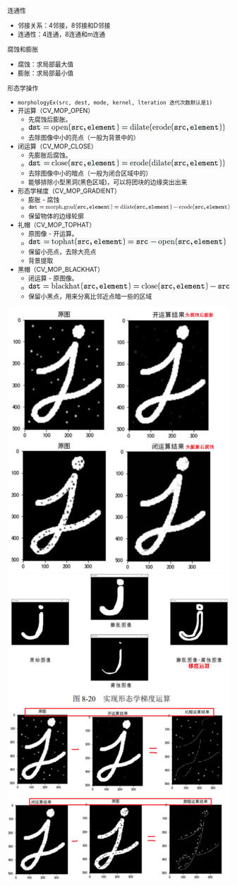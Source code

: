 连通性 
- 邻接关系：4邻接，8邻接和D邻接
- 连通性：4连通，8连通和m连通

腐蚀和膨胀
- 腐蚀：求局部最大值
- 膨胀：求局部最小值
	
形态学操作
- `morphologyEx(src, dest, mode, kernel, lteration 迭代次数默认是1)`
- 开运算（CV_MOP_OPEN）
	- 先腐蚀后膨胀。
	- ![](../photo/Pasted%20image%2020240202184551.png)
	- 去除图像中小的亮点（一般为背景中的）
- 闭运算（CV_MOP_CLOSE）
	- 先膨胀后腐蚀。
	- ![](../photo/Pasted%20image%2020240202184914.png)
	- 去除图像中小的暗点（一般为闭合区域中的）
	- 能够排除小型黑洞(黑色区域)，可以将团块的边缘突出出来
- 形态学梯度（CV_MOP_GRADIENT）
	- 膨胀 - 腐蚀
	- ![](../photo/Pasted%20image%2020240202185102.png)
	- 保留物体的边缘轮廓
- 礼帽（CV_MOP_TOPHAT）
	- 原图像 - 开运算。
	- ![](../photo/Pasted%20image%2020240202185142.png)
	- 保留小亮点，去除大亮点
	- 背景提取
- 黑帽（CV_MOP_BLACKHAT）
	- 闭运算 - 原图像。
	- ![](../photo/Pasted%20image%2020240202185153.png)
	- 保留小黑点，用来分离比邻近点暗一些的区域

![](../photo/Pasted%20image%2020240122115205.png)
![](../photo/Pasted%20image%2020240202185502.png)
![](../photo/Pasted%20image%2020240122122204.png)